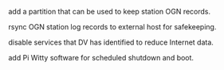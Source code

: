 

add a partition that can be used to keep station OGN records.


rsync OGN station log records to external host for safekeeping.

disable services that DV has identified to reduce Internet data.

add Pi Witty software for scheduled shutdown and boot.

